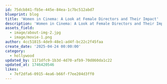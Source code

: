 ```yaml
---
id: 75dcb841-fb5e-445e-84ea-1c7bc512abd7
blueprint: blog
title: 'Women in Cinema: A Look at Female Directors and Their Impact'
description: 'Women in Cinema: A Look at Female Directors and Their Impact" explores the transformative contributions of female filmmakers in a traditionally male-dominated industry. From pioneers like Agnès Varda to modern trailblazers like Greta Gerwig, women directors have shaped diverse narratives and pushed boundaries in storytelling. Their work continues to inspire new generations and redefine the future of cinema.'
assets_field:
  - image/about-img-2.jpg
  - image/movie-1.png
author: 4cc51815-4de9-48e1-ad4f-bc22c2f45faa
create_date: '2025-04-24 00:00:00'
category:
  - hollywood
updated_by: 1171dfc9-1b3d-4d70-afb9-70d860da1c22
updated_at: 1746420546
likes:
  - 7ef2dfa6-0915-4ea6-b66f-f7ee204d3ff0
---
```

